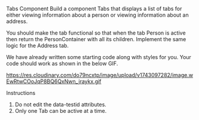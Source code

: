 Tabs Component
Build a component Tabs that displays a list of tabs for either viewing information about a person or viewing information about an address.

You should make the tab functional so that when the tab Person is active then return the PersonContainer with all its children. Implement the same logic for the Address tab.

We have already written some starting code along with styles for you. Your code should work as shown in the below GIF.

https://res.cloudinary.com/do79ncxtp/image/upload/v1743097282/image.wEwRtwCOoJqP8BQ6QxNwn_jraykx.gif

Instructions
1. Do not edit the data-testid attributes.
2. Only one Tab can be active at a time.

